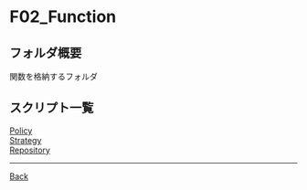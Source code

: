 # F02_Function

## フォルダ概要

関数を格納するフォルダ

## スクリプト一覧

[Policy](./Policy/README.md)  
[Strategy](./Strategy/README.md)  
[Repository](./Repository/README.md)  

---
[Back](../README.md)  